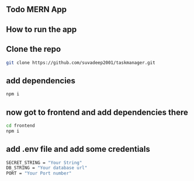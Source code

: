 
## Todo MERN App

## How to run the app 

## Clone the repo

```sh
git clone https://github.com/suvadeep2001/taskmanager.git

```


## add dependencies

```sh
npm i

```

## now got to frontend and add dependencies there

```sh
cd frontend
npm i

```

## add .env file and add some credentials


```sh
SECRET_STRING = "Your String"
DB_STRING = "Your database url"
PORT = "Your Port number"

```

